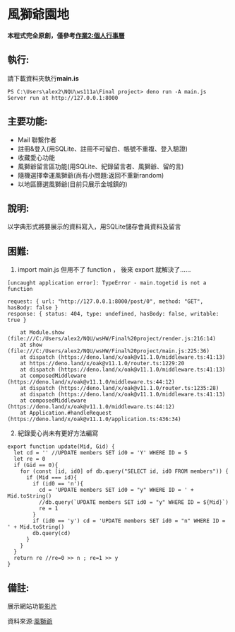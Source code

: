 # 風獅爺園地

<strong>本程式完全原創，僅參考[作業2:個人行事曆](https://github.com/Jung217/ws111a/tree/main/Personal%20Calender%20(Hw2))</strong>

## 執行:

請下載資料夾執行<strong>main.is</strong>

```
PS C:\Users\alex2\NQU\ws111a\Final project> deno run -A main.js
Server run at http://127.0.0.1:8000
```

## 主要功能:

* Mail 聯繫作者
* 註冊&登入(用SQLite、註冊不可留白、帳號不重複、登入驗證)
* 收藏愛心功能
* 風獅爺留言區功能(用SQLite、紀錄留言者、風獅爺、留的言)
* 隨機選擇幸運風獅爺(尚有小問題:返回不重新random)
* 以地區篩選風獅爺(目前只展示金城鎮的)

## 說明:

以字典形式將要展示的資料寫入，用SQLite儲存會員資料及留言

## 困難:

1. import main.js 但用不了 function ， 後來 export 就解決了......

```
[uncaught application error]: TypeError - main.togetid is not a function

request: { url: "http://127.0.0.1:8000/post/0", method: "GET", hasBody: false }
response: { status: 404, type: undefined, hasBody: false, writable: true }

    at Module.show (file:///C:/Users/alex2/NQU/wsHW/Final%20project/render.js:216:14)
    at show (file:///C:/Users/alex2/NQU/wsHW/Final%20project/main.js:225:36)
    at dispatch (https://deno.land/x/oak@v11.1.0/middleware.ts:41:13)
    at https://deno.land/x/oak@v11.1.0/router.ts:1229:20
    at dispatch (https://deno.land/x/oak@v11.1.0/middleware.ts:41:13)
    at composedMiddleware (https://deno.land/x/oak@v11.1.0/middleware.ts:44:12)
    at dispatch (https://deno.land/x/oak@v11.1.0/router.ts:1235:28)
    at dispatch (https://deno.land/x/oak@v11.1.0/middleware.ts:41:13)
    at composedMiddleware (https://deno.land/x/oak@v11.1.0/middleware.ts:44:12)
    at Application.#handleRequest (https://deno.land/x/oak@v11.1.0/application.ts:436:34)
```

2. 紀錄愛心尚未有更好方法編寫

```
export function update(Mid, Gid) {
  let cd = '' //UPDATE members SET id0 = 'Y' WHERE ID = 5
  let re = 0
  if (Gid == 0){
    for (const [id, id0] of db.query("SELECT id, id0 FROM members")) {
      if (Mid === id){
        if (id0 == 'n'){
          cd = 'UPDATE members SET id0 = "y" WHERE ID = ' + Mid.toString() 
          //db.query(`UPDATE members SET id0 = "y" WHERE ID = ${Mid}`)
          re = 1
        } 
        if (id0 == 'y') cd = 'UPDATE members SET id0 = "n" WHERE ID = ' + Mid.toString()
        db.query(cd)    
      }
    }
  }
  return re //re=0 >> n ; re=1 >> y
}
```


## 備註:

展示網站功能[影片](https://youtu.be/vm-brJimqBM)

資料來源:[風獅爺](https://trfc.tw/culture/block_evil/fsx)

